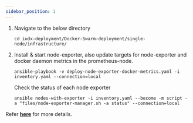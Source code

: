```yaml
---
sidebar_position: 1
---
```


1. Navigate to the below directory 
   ```
   cd iudx-deployment/Docker-Swarm-deployment/single-node/infrastructure/ 
   ```

2. Install & start node-exporter, also update targets for node-exporter and docker daemon metrics in the prometheus-node.
   ```                                                                               
   ansible-playbook -v deploy-node-exporter-docker-metrics.yaml -i inventory.yaml --connection=local
   ```
   Check the status of each node exporter
   ```anisble
   ansible nodes-with-exporter -i inventory.yaml --become -m script -a "files/node-exporter-manager.sh -a status" --connection=local 
   ```
Refer **[here](https://github.com/datakaveri/iudx-deployment/tree/5.0.0/Docker-Swarm-deployment/single-node/infrastructure)** for more details.
